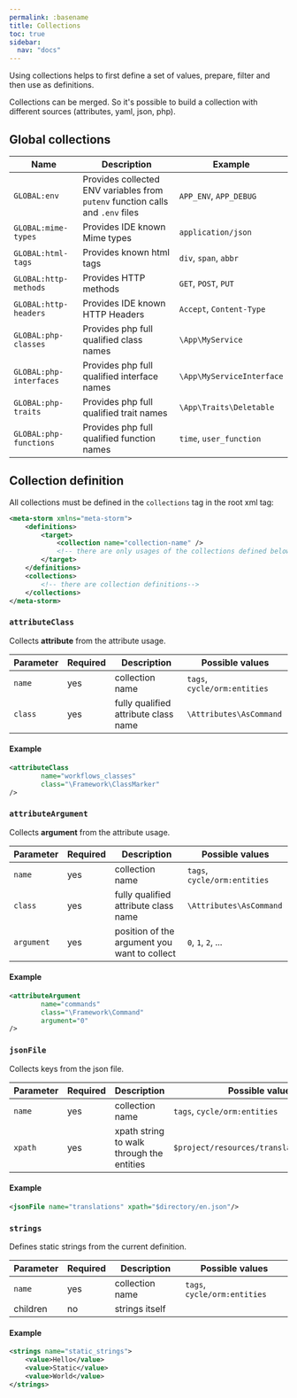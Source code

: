 ```yaml
---
permalink: :basename
title: Collections
toc: true
sidebar:
  nav: "docs"
---
```


Using collections helps to first define a set of values, prepare, filter and then use as definitions.

Collections can be merged. So it's possible to build a collection with different sources (attributes, yaml, json, php).

## Global collections

| Name                    | Description                                                                    | Example                   |
|-------------------------|--------------------------------------------------------------------------------|---------------------------|
| `GLOBAL:env`            | Provides collected ENV variables from `putenv` function calls and `.env` files | `APP_ENV`, `APP_DEBUG`    |
| `GLOBAL:mime-types`     | Provides IDE known Mime types                                                  | `application/json`        |
| `GLOBAL:html-tags`      | Provides known html tags                                                       | `div`, `span`, `abbr`     |
| `GLOBAL:http-methods`   | Provides HTTP methods                                                          | `GET`, `POST`, `PUT`      |
| `GLOBAL:http-headers`   | Provides IDE known HTTP Headers                                                | `Accept`, `Content-Type`  |
| `GLOBAL:php-classes`    | Provides php full qualified class names                                        | `\App\MyService`          |
| `GLOBAL:php-interfaces` | Provides php full qualified interface names                                    | `\App\MyServiceInterface` |
| `GLOBAL:php-traits`     | Provides php full qualified trait names                                        | `\App\Traits\Deletable`   |
| `GLOBAL:php-functions`  | Provides php full qualified function names                                     | `time`, `user_function`   |

## Collection definition

All collections must be defined in the `collections` tag in the root xml tag:

```xml
<meta-storm xmlns="meta-storm">
    <definitions>
        <target>
            <collection name="collection-name" />
            <!-- there are only usages of the collections defined below-->
        </target>
    </definitions>
    <collections>
        <!-- there are collection definitions-->
    </collections>
</meta-storm>
```

### `attributeClass`

Collects **attribute** from the attribute usage.

| Parameter | Required | Description                          | Possible values              |
|-----------|----------|--------------------------------------|------------------------------|
| `name`    | yes      | collection name                      | `tags`, `cycle/orm:entities` |
| `class`   | yes      | fully qualified attribute class name | `\Attributes\AsCommand`      |

#### Example

```xml
<attributeClass
        name="workflows_classes"
        class="\Framework\ClassMarker"
/>
```

### `attributeArgument`

Collects **argument** from the attribute usage.

| Parameter  | Required | Description                                  | Possible values              |
|------------|----------|----------------------------------------------|------------------------------|
| `name`     | yes      | collection name                              | `tags`, `cycle/orm:entities` |
| `class`    | yes      | fully qualified attribute class name         | `\Attributes\AsCommand`      |
| `argument` | yes      | position of the argument you want to collect | `0`, `1`, `2`, ...           |

#### Example

```xml
<attributeArgument
        name="commands"
        class="\Framework\Command"
        argument="0"
/>
```

### `jsonFile`

Collects keys from the json file.

| Parameter | Required | Description                               | Possible values                           |
|-----------|----------|-------------------------------------------|-------------------------------------------|
| `name`    | yes      | collection name                           | `tags`, `cycle/orm:entities`              |
| `xpath`   | yes      | xpath string to walk through the entities | `$project/resources/translations/en.json` |

#### Example

```xml
<jsonFile name="translations" xpath="$directory/en.json"/>
```

### `strings`

Defines static strings from the current definition.

| Parameter | Required | Description     | Possible values              |
|-----------|----------|-----------------|------------------------------|
| `name`    | yes      | collection name | `tags`, `cycle/orm:entities` |
| children  | no       | strings itself  |                              | 

#### Example

```xml
<strings name="static_strings">
    <value>Hello</value>
    <value>Static</value>
    <value>World</value>
</strings>
```
